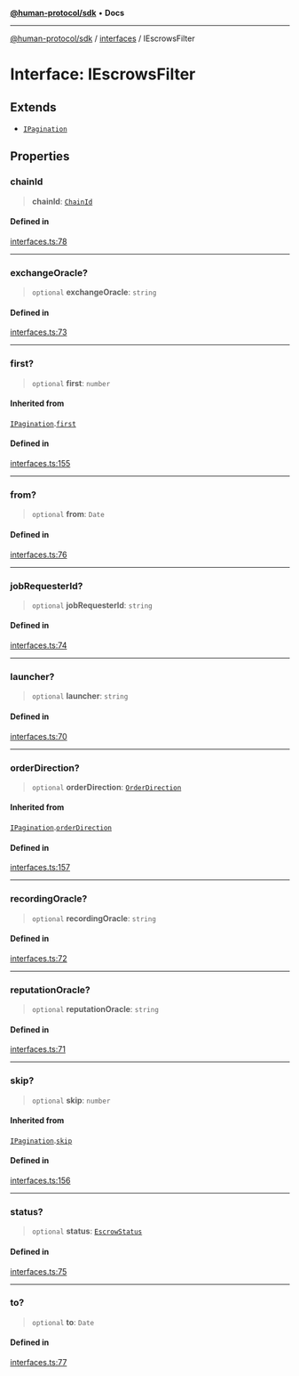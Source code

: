 [**@human-protocol/sdk**](../../README.md) • **Docs**

***

[@human-protocol/sdk](../../modules.md) / [interfaces](../README.md) / IEscrowsFilter

# Interface: IEscrowsFilter

## Extends

- [`IPagination`](IPagination.md)

## Properties

### chainId

> **chainId**: [`ChainId`](../../enums/enumerations/ChainId.md)

#### Defined in

[interfaces.ts:78](https://github.com/humanprotocol/human-protocol/blob/70b05280cb6fa8b46457684271d61737e32b6cad/packages/sdk/typescript/human-protocol-sdk/src/interfaces.ts#L78)

***

### exchangeOracle?

> `optional` **exchangeOracle**: `string`

#### Defined in

[interfaces.ts:73](https://github.com/humanprotocol/human-protocol/blob/70b05280cb6fa8b46457684271d61737e32b6cad/packages/sdk/typescript/human-protocol-sdk/src/interfaces.ts#L73)

***

### first?

> `optional` **first**: `number`

#### Inherited from

[`IPagination`](IPagination.md).[`first`](IPagination.md#first)

#### Defined in

[interfaces.ts:155](https://github.com/humanprotocol/human-protocol/blob/70b05280cb6fa8b46457684271d61737e32b6cad/packages/sdk/typescript/human-protocol-sdk/src/interfaces.ts#L155)

***

### from?

> `optional` **from**: `Date`

#### Defined in

[interfaces.ts:76](https://github.com/humanprotocol/human-protocol/blob/70b05280cb6fa8b46457684271d61737e32b6cad/packages/sdk/typescript/human-protocol-sdk/src/interfaces.ts#L76)

***

### jobRequesterId?

> `optional` **jobRequesterId**: `string`

#### Defined in

[interfaces.ts:74](https://github.com/humanprotocol/human-protocol/blob/70b05280cb6fa8b46457684271d61737e32b6cad/packages/sdk/typescript/human-protocol-sdk/src/interfaces.ts#L74)

***

### launcher?

> `optional` **launcher**: `string`

#### Defined in

[interfaces.ts:70](https://github.com/humanprotocol/human-protocol/blob/70b05280cb6fa8b46457684271d61737e32b6cad/packages/sdk/typescript/human-protocol-sdk/src/interfaces.ts#L70)

***

### orderDirection?

> `optional` **orderDirection**: [`OrderDirection`](../../enums/enumerations/OrderDirection.md)

#### Inherited from

[`IPagination`](IPagination.md).[`orderDirection`](IPagination.md#orderdirection)

#### Defined in

[interfaces.ts:157](https://github.com/humanprotocol/human-protocol/blob/70b05280cb6fa8b46457684271d61737e32b6cad/packages/sdk/typescript/human-protocol-sdk/src/interfaces.ts#L157)

***

### recordingOracle?

> `optional` **recordingOracle**: `string`

#### Defined in

[interfaces.ts:72](https://github.com/humanprotocol/human-protocol/blob/70b05280cb6fa8b46457684271d61737e32b6cad/packages/sdk/typescript/human-protocol-sdk/src/interfaces.ts#L72)

***

### reputationOracle?

> `optional` **reputationOracle**: `string`

#### Defined in

[interfaces.ts:71](https://github.com/humanprotocol/human-protocol/blob/70b05280cb6fa8b46457684271d61737e32b6cad/packages/sdk/typescript/human-protocol-sdk/src/interfaces.ts#L71)

***

### skip?

> `optional` **skip**: `number`

#### Inherited from

[`IPagination`](IPagination.md).[`skip`](IPagination.md#skip)

#### Defined in

[interfaces.ts:156](https://github.com/humanprotocol/human-protocol/blob/70b05280cb6fa8b46457684271d61737e32b6cad/packages/sdk/typescript/human-protocol-sdk/src/interfaces.ts#L156)

***

### status?

> `optional` **status**: [`EscrowStatus`](../../types/enumerations/EscrowStatus.md)

#### Defined in

[interfaces.ts:75](https://github.com/humanprotocol/human-protocol/blob/70b05280cb6fa8b46457684271d61737e32b6cad/packages/sdk/typescript/human-protocol-sdk/src/interfaces.ts#L75)

***

### to?

> `optional` **to**: `Date`

#### Defined in

[interfaces.ts:77](https://github.com/humanprotocol/human-protocol/blob/70b05280cb6fa8b46457684271d61737e32b6cad/packages/sdk/typescript/human-protocol-sdk/src/interfaces.ts#L77)
